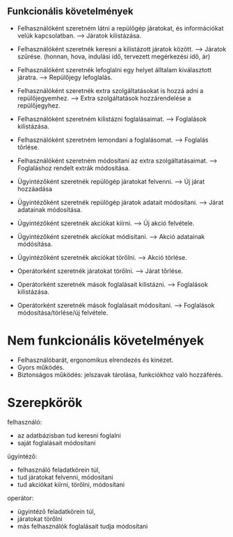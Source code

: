 ## Funkcionális követelmények
* Felhasználóként szeretném látni a repülőgép járatokat, és információkat velük kapcsolatban. --> Járatok kilistázása.
* Felhasználóként szeretnék keresni a kilistázott járatok között. --> Járatok szűrése. (honnan, hova, indulási idő, tervezett megérkezési idő, ár) 
* Felhasználóként szeretnék lefoglalni egy helyet álltalam kiválasztott járatra. --> Repülőjegy lefoglalás.
* Felhasználóként szeretnék extra szolgáltatásokat is hozzá adni a repülőjegyemhez. --> Extra szolgáltatások hozzárendelése a repülőjegyhez.

* Felhasználóként szeretném kilistázni foglalásaimat. --> Foglalások kilistázása.
* Felhasználóként szeretném lemondani a foglalásomat. --> Foglalás tőrlése.
* Felhasználóként szeretném módosítani az extra szolgáltatásaimat. --> Foglaláshoz rendelt extrák módosítása.

* Ügyintézőként szeretnék repülögép járatokat felvenni. --> Új járat hozzáadása
* Ügyintézőként szeretnék repülögép járatok adatait módosítani. --> Járat adatainak módosítása.
* Ügyintézőként szeretnék akcíókat kiírni. --> Új akció felvétele.
* Ügyintézőként szeretnék akcíókat módisítani. --> Akció adatainak módósítása.
* Ügyintézőként szeretnék akcíókat törőlni. --> Akció törlése.

* Operátorként szeretnék járatokat törőlni. --> Járat tőrlése.
* Operátorként szeretnék mások foglalásait kilistázni. --> Foglalások kilistázása.
* Operátorként szeretnék mások foglalásait módosítani. --> Foglalások módosítása/törlése/új felvétele.

# Nem funkcionális követelmények
* Felhasználóbarát, ergonomikus elrendezés és kinézet.
* Gyors működés.
* Biztonságos működés: jelszavak tárolása, funkciókhoz való hozzáférés.
  
# Szerepkörök
felhasználó: 
* az adatbázisban tud keresni foglalni
* saját foglalásait módosítani

ügyintéző: 
* felhasználó feladatkörein túl, 
* tud járatokat felvenni, módosítani
* tud akciókat kiírni, törőlni, módosítani

operátor:
* ügyintéző feladatkörein túl, 
* járatokat törőlni
* más felhasználók foglalásait tudja módosítani

